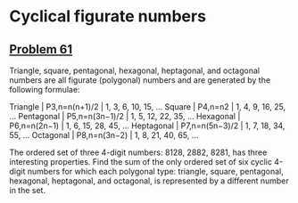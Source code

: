 # Cyclical figurate numbers
## [Problem 61](https://projecteuler.net/problem=61)
Triangle, square, pentagonal, hexagonal, heptagonal, and octagonal numbers are all figurate (polygonal) numbers and are generated by the following formulae:

Triangle | P3,n=n(n+1)/2 | 1, 3, 6, 10, 15, ...
Square | P4,n=n2 | 1, 4, 9, 16, 25, ...
Pentagonal | P5,n=n(3n−1)/2 | 1, 5, 12, 22, 35, ...
Hexagonal | P6,n=n(2n−1) | 1, 6, 15, 28, 45, ...
Heptagonal | P7,n=n(5n−3)/2 | 1, 7, 18, 34, 55, ...
Octagonal | P8,n=n(3n−2) | 1, 8, 21, 40, 65, ...

The ordered set of three 4-digit numbers: 8128, 2882, 8281, has three interesting properties.
Find the sum of the only ordered set of six cyclic 4-digit numbers for which each polygonal type: triangle, square, pentagonal, hexagonal, heptagonal, and octagonal, is represented by a different number in the set.
